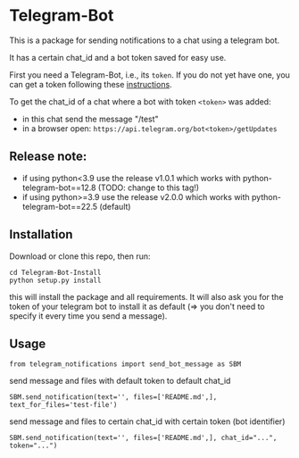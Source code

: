 # Telegram-Bot

This is a package for sending notifications to a chat 
using a telegram bot.

It has a certain chat_id and a bot token saved for easy use.

First you need a Telegram-Bot, i.e., its `token`. If you do not yet have one, you can get a token following these [instructions](https://core.telegram.org/bots/features#creating-a-new-bot).

To get the chat_id of a chat where a bot with token ```<token>``` was added:
- in this chat send the message "/test"
- in a browser open: ```https://api.telegram.org/bot<token>/getUpdates```


## Release note:
- if using python<3.9 use the release v1.0.1 which works with python-telegram-bot==12.8 (TODO: change to this tag!)
- if using python>=3.9 use the release v2.0.0 which works with python-telegram-bot==22.5 (default)


## Installation

Download or clone this repo, then run:
```shell
cd Telegram-Bot-Install
python setup.py install
```
this will install the package and all requirements. It will also ask you for the
token of your telegram bot to install it as default (=> you don't need to specify it
every time you send a message).


## Usage
```
from telegram_notifications import send_bot_message as SBM
```

send message and files with default token to default chat_id
```
SBM.send_notification(text='', files=['README.md',], text_for_files='test-file')
```

send message and files to certain chat_id with certain token (bot identifier)
```
SBM.send_notification(text='', files=['README.md',], chat_id="...", token="...")
```

